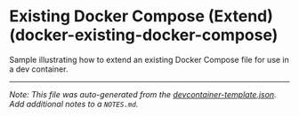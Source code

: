 
# Existing Docker Compose (Extend) (docker-existing-docker-compose)

Sample illustrating how to extend an existing Docker Compose file for use in a dev container.





---

_Note: This file was auto-generated from the [devcontainer-template.json](https://github.com/igecloudsdev/devcontainers/blob/main/src/docker-existing-docker-compose/devcontainer-template.json).  Add additional notes to a `NOTES.md`._
